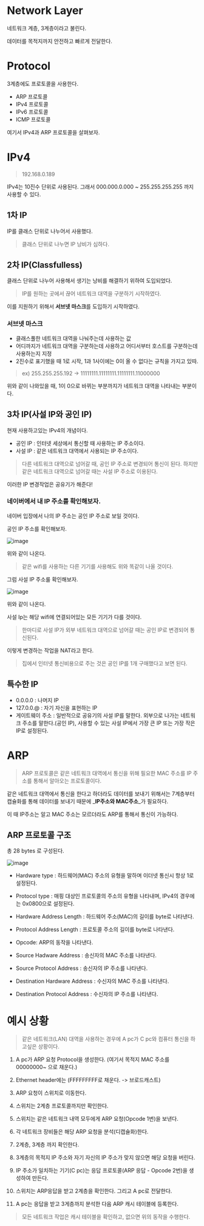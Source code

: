 # Network Layer

네트워크 계층, 3계층이라고 불린다.

데이터를 목적지까지 안전하고 빠르게 전달한다.

# Protocol

3계층에도 프로토콜을 사용한다.

* ARP 프로토콜
* IPv4 프로토콜
* IPv6 프로토콜
* ICMP 프로토콜

여기서 IPv4과 ARP 프로토콜을 살펴보자.

# IPv4

> 192.168.0.189

IPv4는 10진수 단위로 사용된다. 그래서 000.000.0.000 ~ 255.255.255.255 까지 사용할 수 있다.

## 1차 IP

IP를 클래스 단위로 나누어서 사용했다.

> 클래스 단위로 나누면 IP 낭비가 심하다.

## 2차 IP(Classfulless)

클래스 단위로 나누어 사용해서 생기는 낭비를 해결하기 위하여 도입되었다.

> IP를 원하는 곳에서 끊어 네트워크 대역을 구분하기 시작하였다.

이를 지원하기 위해서 **서브넷 마스크**를 도입하기 시작하였다.

### 서브넷 마스크

* 클래스풀한 네트워크 대역을 나눠주는데 사용하는 값
* 어디까지가 네트워크 대역을 구분하는데 사용하고 어디서부터 호스트를 구분하는데 사용하는지 지정
* 2진수로 표기했을 때 1로 시작, 1과 1사이에는 0이 올 수 없다는 규칙을 가지고 있따.

> ex) 255.255.255.192 -> 11111111.11111111.11111111.11000000

위와 같이 나와있을 때, 1이 0으로 바뀌는 부분까지가 네트워크 대역을 나타내는 부분이다.

## 3차 IP(사설 IP와 공인 IP)

현재 사용하고있는 IPv4의 개념이다.

* 공인 IP : 인터넷 세상에서 통신할 때 사용하는 IP 주소이다.
* 사설 IP : 같은 네트워크 대역에서 사용되는 IP 주소이다.

> 다른 네트워크 대역으로 넘어갈 때, 공인 IP 주소로 변경되어 통신이 된다. 하지만 같은 네트워크 대역으로 넘어갈 때는 사설 IP 주소로 이용된다.

이러한 IP 변경작업은 공유기가 해준다!

### 네이버에서 내 IP 주소를 확인해보자.

네이버 입장에서 나의 IP 주소는 공인 IP 주소로 보일 것이다.

공인 IP 주소를 확인해보자.

![image](https://user-images.githubusercontent.com/79268661/188268134-c5ff9eb9-1722-4a56-aa19-92f99fa86e12.png)


위와 같이 나온다.

> 같은 wifi를 사용하는 다른 기기를 사용해도 위와 똑같이 나올 것이다.

그럼 사설 IP 주소룰 확인해보자.

![image](https://user-images.githubusercontent.com/79268661/188268172-8587e3ab-f15c-4599-ad64-d5a14fd2dde9.png)

위와 같이 나온다.

사설 Ip는 해당 wifi에 연결되어있는 모든 기기가 다를 것이다.


> 한마디로 사설 IP가 외부 네트워크 대역으로 넘어갈 때는 공인 IP로 변경되어 통신된다.

이렇게 변경하는 작업을 NAT라고 한다.


> 집에서 인터넷 통신비용으로 주는 것은 공인 IP를 1개 구매했다고 보면 된다.

## 특수한 IP

* 0.0.0.0 : 나머지 IP
* 127.0.0.@ : 자기 자신을 표현하는 IP
* 게이트웨이 주소 : 일반적으로 공유기의 사설 IP를 말한다. 외부으로 나가는 네트워크 주소를 말한다.(공인 IP), 사용할 수 있는 사설 IP에서 가장 큰 IP 또는 가장 작은 IP로 설정된다.

# ARP
> ARP 프로토콜은 같은 네트워크 대역에서 통신을 위해 필요한 MAC 주소를 IP 주소를 통해서 알아오는 프로토콜이다.

같은 네트워크 대역에서 통신을 한다고 하더라도 데이터를 보내기 위해서는 7계층부터 캡슐화를 통해 데이터를 보내기 때문에 _**IP주소와 MAC주소**_가 필요하다.

이 때 IP주소는 알고 MAC 주소는 모르더라도 ARP를 통해서 통신이 가능하다.

## ARP 프로토콜 구조
총 28 bytes 로 구성된다.

![image](https://user-images.githubusercontent.com/79268661/188268195-4d499c9b-aa4a-44f8-b644-d9a9c7d00361.png)


* Hardware type : 하드웨어(MAC) 주소의 유형을 말하며 이더넷 통신시 항상 1로 설정된다.

* Protocol type : 매핑 대상인 프로토콜의 주소의 유형을 나타내며, IPv4의 경우에는 0x0800으로 설정된다.

* Hardware Address Length : 하드웨어 주소(MAC)의 길이를 byte로 나타낸다.

* Protocol Address Length : 프로토콜 주소의 길이를 byte로 나타낸다.

* Opcode: ARP의 동작을 나타낸다.

* Source Hadware Address : 송신자의 MAC 주소를 나타낸다.

* Source Protocol Address : 송신자의 IP 주소를 나타낸다.

* Destination Hardware Address : 수신자의 MAC 주소를 나타낸다.

* Destination Protocol Address : 수신자의 IP 주소를 나타낸다.

# 예시 상황

> 같은 네트워크(LAN) 대역을 사용하는 경우에 A pc가 C pc와 컴퓨터 통신을 하고싶은 상황이다.

1. A pc가 ARP 요청 Protocol을 생성한다. (여기서 목적지 MAC 주소를 00000000~ 으로 채운다.)

2. Ethernet header에는 (FFFFFFFFF로 채운다. -> 브로드캐스트)

3. ARP 요청이 스위치로 이동한다.

4. 스위치는 2계층 프로토콜까지만 확인한다.

5. 스위치는 같은 네트워크 내역 모두에게 ARP 요청(Opcode 1번)을 보낸다.

6. 각 네트워크 장비들은 해당 ARP 요청을 분석(디캡슐화)한다.

7. 2계층, 3계층 까지 확인한다.

8. 3계층의 목적지 IP 주소와 자기 자신의 IP 주소가 맞지 않으면 해당 요청을 버린다.

9. IP 주소가 일치하는 기기(C pc)는 응답 프로토콜(ARP 응답 - Opcode 2번)을 생성하여 만든다.

10. 스위치는 ARP응답을 받고 2계층을 확인한다. 그리고 A pc로 전달한다.

11. A pc는 응답을 받고 3게층까지 분석한 다음 ARP 캐시 테이블에 등록한다.

> 모든 네트워크 작업은 캐시 테이블을 확인하고, 없으면 위의 동작을 수행한다.










